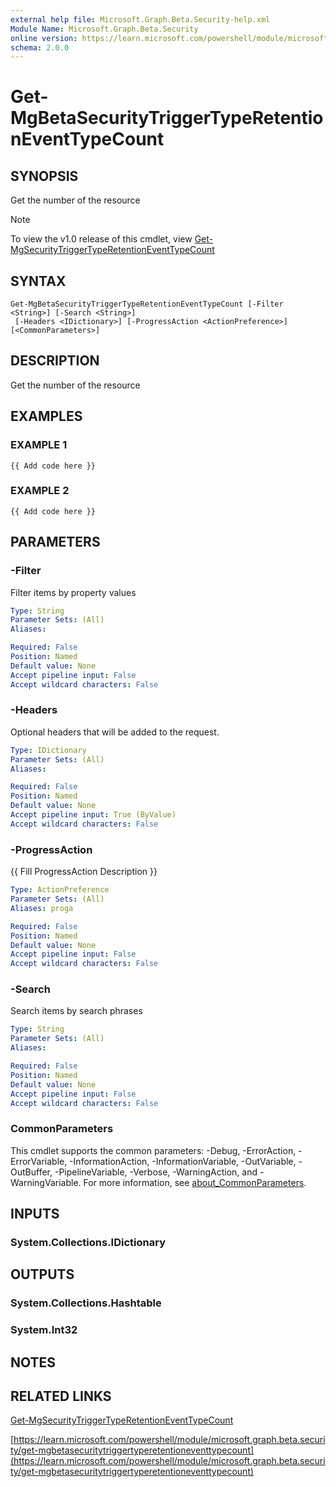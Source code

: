 ```yaml
---
external help file: Microsoft.Graph.Beta.Security-help.xml
Module Name: Microsoft.Graph.Beta.Security
online version: https://learn.microsoft.com/powershell/module/microsoft.graph.beta.security/get-mgbetasecuritytriggertyperetentioneventtypecount
schema: 2.0.0
---
```


# Get-MgBetaSecurityTriggerTypeRetentionEventTypeCount

## SYNOPSIS
Get the number of the resource

> [!NOTE]
> To view the v1.0 release of this cmdlet, view [Get-MgSecurityTriggerTypeRetentionEventTypeCount](/powershell/module/Microsoft.Graph.Security/Get-MgSecurityTriggerTypeRetentionEventTypeCount?view=graph-powershell-1.0)

## SYNTAX

```
Get-MgBetaSecurityTriggerTypeRetentionEventTypeCount [-Filter <String>] [-Search <String>]
 [-Headers <IDictionary>] [-ProgressAction <ActionPreference>] [<CommonParameters>]
```

## DESCRIPTION
Get the number of the resource

## EXAMPLES

### EXAMPLE 1
```
{{ Add code here }}
```

### EXAMPLE 2
```
{{ Add code here }}
```

## PARAMETERS

### -Filter
Filter items by property values

```yaml
Type: String
Parameter Sets: (All)
Aliases:

Required: False
Position: Named
Default value: None
Accept pipeline input: False
Accept wildcard characters: False
```

### -Headers
Optional headers that will be added to the request.

```yaml
Type: IDictionary
Parameter Sets: (All)
Aliases:

Required: False
Position: Named
Default value: None
Accept pipeline input: True (ByValue)
Accept wildcard characters: False
```

### -ProgressAction
{{ Fill ProgressAction Description }}

```yaml
Type: ActionPreference
Parameter Sets: (All)
Aliases: proga

Required: False
Position: Named
Default value: None
Accept pipeline input: False
Accept wildcard characters: False
```

### -Search
Search items by search phrases

```yaml
Type: String
Parameter Sets: (All)
Aliases:

Required: False
Position: Named
Default value: None
Accept pipeline input: False
Accept wildcard characters: False
```

### CommonParameters
This cmdlet supports the common parameters: -Debug, -ErrorAction, -ErrorVariable, -InformationAction, -InformationVariable, -OutVariable, -OutBuffer, -PipelineVariable, -Verbose, -WarningAction, and -WarningVariable. For more information, see [about_CommonParameters](http://go.microsoft.com/fwlink/?LinkID=113216).

## INPUTS

### System.Collections.IDictionary
## OUTPUTS

### System.Collections.Hashtable
### System.Int32
## NOTES

## RELATED LINKS
[Get-MgSecurityTriggerTypeRetentionEventTypeCount](/powershell/module/Microsoft.Graph.Security/Get-MgSecurityTriggerTypeRetentionEventTypeCount?view=graph-powershell-1.0)

[https://learn.microsoft.com/powershell/module/microsoft.graph.beta.security/get-mgbetasecuritytriggertyperetentioneventtypecount](https://learn.microsoft.com/powershell/module/microsoft.graph.beta.security/get-mgbetasecuritytriggertyperetentioneventtypecount)




